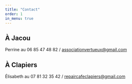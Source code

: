 ```yaml
---
title: "Contact"
order: 1
in_menu: true
---
```

## À Jacou
Perrine au 06 85 47 48 82 / [associationvertueux@gmail.com](mailto:associationvertueux@gmail.com)

## À Clapiers
Élisabeth au 07 81 32 35 42 / [repaircafeclapiers@gmail.com](mailto:repaircafeclapiers@gmail.com) 